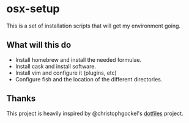 # osx-setup

This is a set of installation scripts that will get my environment going.

## What will this do

- Install homebrew and install the needed formulae.
- Install cask and install software.
- Install vim and configure it (plugins, etc)
- Configure fish and the location of the different directories.

## Thanks

This project is heavily inspired by @christophgockel's
[dotfiles](https://github.com/christophgockel/dotfiles) project.
